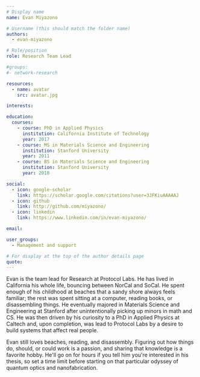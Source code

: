 ```yaml
---
# Display name
name: Evan Miyazono

# Username (this should match the folder name)
authors:
  - evan-miyazono

# Role/position
role: Research Team Lead

#groups:
#- network-research

resources:
  - name: avatar
    src: avatar.jpg

interests:

education:
  courses:
    - course: PhD in Applied Physics
      institution: California Institute of Technology
      year: 2017
    - course: MS in Materials Science and Engineering
      institution: Stanford University
      year: 2011
    - course: BS in Materials Science and Engineering
      institution: Stanford University
      year: 2010

social:
  - icon: google-scholar
    link: https://scholar.google.com/citations?user=3JFKiuAAAAAJ
  - icon: github
    link: http://github.com/miyazono/
  - icon: linkedin
    link: https://www.linkedin.com/in/evan-miyazono/

email:

user_groups:
  - Management and support

# For display at the top of the author details page
quote:
---
```


Evan is the team lead for Research at Protocol Labs.  He has lived in California his whole life, bouncing between NorCal and SoCal. He spent enough of his childhood at beaches that a sandy shore always feels familiar; the rest was spent sitting at a computer, reading books, or disassembling things. He eventually majored in Materials Science and Engineering at Stanford after unintentionally picking up minors in math and CS. He was then driven by his curiosity to a PhD in Applied Physics at Caltech and, upon completion, was lead to Protocol Labs by a desire to build systems that affect real people.

Evan still loves beaches, reading, and disassembly. Figuring out how things do, should, or could work is a passion, and sharing that knowledge is a favorite hobby. He'll go on for hours if you tell him you're interested in his thesis, so set a time limit before starting on that particular odyssey of quantum optics and nanofabrication.
